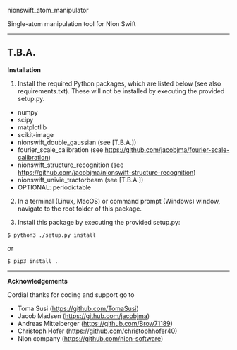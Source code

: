 nionswift_atom_manipulator

Single-atom manipulation tool for Nion Swift

-----
T.B.A.
-----

**Installation**

1) Install the required Python packages, which are listed below (see also requirements.txt). These will not be installed by executing the provided setup.py.
- numpy
- scipy
- matplotlib
- scikit-image
- nionswift_double_gaussian (see [T.B.A.])
- fourier_scale_calibration (see https://github.com/jacobjma/fourier-scale-calibration)
- nionswift_structure_recognition (see https://github.com/jacobjma/nionswift-structure-recognition)
- nionswift_univie_tractorbeam (see [T.B.A.])
- OPTIONAL: periodictable

2) In a terminal (Linux, MacOS) or command prompt (Windows) window, navigate to the root folder of this package.

3) Install this package by executing the provided setup.py:
```
$ python3 ./setup.py install
```
or
```
$ pip3 install .
```

-----

**Acknowledgements**

Cordial thanks for coding and support go to
- Toma Susi (https://github.com/TomaSusi)
- Jacob Madsen (https://github.com/jacobjma)
- Andreas Mittelberger (https://github.com/Brow71189)
- Christoph Hofer (https://github.com/christophhofer40)
- Nion company (https://github.com/nion-software)
